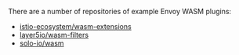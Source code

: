 There are a number of repositories of example Envoy WASM plugins:
* [istio-ecosystem/wasm-extensions](https://github.com/istio-ecosystem/wasm-extensions)
* [layer5io/wasm-filters](https://github.com/layer5io/wasm-filters)
* [solo-io/wasm](https://github.com/solo-io/wasm)